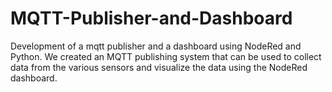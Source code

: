 # MQTT-Publisher-and-Dashboard

Development of a mqtt publisher and a dashboard using NodeRed and Python. We created an MQTT
publishing system that can be used to collect data from the various sensors and visualize the data using the
NodeRed dashboard.
